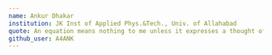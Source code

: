 ```yaml
---
name: Ankur Dhakar
institution: JK Inst of Applied Phys.&Tech., Univ. of Allahabad
quote: An equation means nothing to me unless it expresses a thought of God. - S. Ramanujan
github_user: A4ANK
---
```

